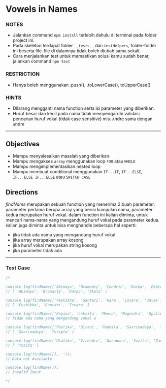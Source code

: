 # Vowels in Names

### NOTES

- Jalankan command `npm install` terlebih dahulu di terminal pada folder project ini.
- Pada skeleton terdapat folder `__tests__` dan `testHelpers`, folder-folder ini beserta file-file di dalamnya tidak boleh diubah sama sekali.
- Cara menjalankan test untuk memastikan solusi kamu sudah benar, jalankan command `npm test`

### RESTRICTION

- Hanya boleh menggunakan .push(), .toLowerCase(), toUpperCase()

### HINTS

- Dilarang mengganti nama function serta isi parameter yang diberikan.
- Huruf besar dan kecil pada nama tidak mempengaruhi validasi pencarian huruf vokal (tidak case sensitive)
  mis. `A`ndre sama dengan `a`ndre

---

## Objectives
- Mampu menyelesaikan masalah yang diberikan
- Mampu mengakses `array` menggunakan loop `FOR` atau `WHILE`
- Mampu mengimplementasikan nested loop
- Mampu membuat conditional menggunakan `IF...IF`, `IF...ELSE`, `IF...ELSE IF...ELSE` atau `SWITCH CASE`

## Directions
_findName_ merupakan sebuah function yang menerima 2 buah parameter.
parameter pertama berupa array yang berisi kumpulan nama, parameter kedua merupakan huruf vokal.
dalam function ini kalian diminta, untuk mencari nama-nama yang mengandung huruf vokal pada parameter kedua.
kalian juga diminta untuk bisa menghandle beberapa hal seperti:

- jika tidak ada nama yang mengandung huruf vokal 
- jika array merupakan array kosong
- jika huruf vokal merupakan string kosong
- jika parameter tidak ada

---

### Test Case
```js
/*

console.log(findName(['Abimayu', 'Bramanty', 'Cendric', 'Darpa', 'Ekata'], 'a'));
// [ 'Abimayu', 'Bramanty', 'Darpa', 'Ekata' ]

console.log(findName(['Feshikha', 'Gantari', 'Hara', 'Isvara', 'Javas'], 'i'));
// [ 'Feshikha', 'Gantari', 'Isvara' ]

console.log(findName(['Kayana', 'Laksita', 'Meena', 'Nagendra', 'Opalina'], 'u'));
// Tidak ada nama yang mengandung vokal u

console.log(findName(['Pastika', 'Qirani', 'Radmila', 'Savrinadeya', 'Teripta'], 'e'));
// [ 'Savrinadeya', 'Teripta' ]

console.log(findName(['Utalika', 'Virendra', 'Waradana', 'Yozita', 'Zanitha'], 'o'));
// [ 'Yozita' ]

console.log(findName([], ''));
// Data not Available

console.log(findName());
// Invalid Input

*/
```